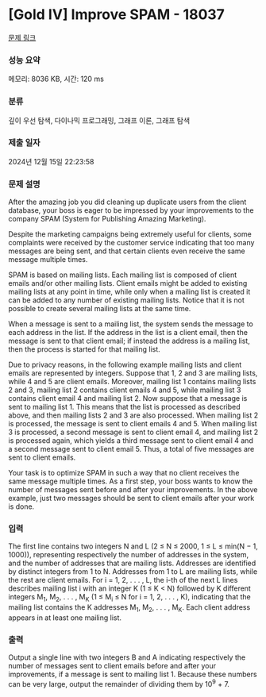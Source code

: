 # [Gold IV] Improve SPAM - 18037 

[문제 링크](https://www.acmicpc.net/problem/18037) 

### 성능 요약

메모리: 8036 KB, 시간: 120 ms

### 분류

깊이 우선 탐색, 다이나믹 프로그래밍, 그래프 이론, 그래프 탐색

### 제출 일자

2024년 12월 15일 22:23:58

### 문제 설명

<p>After the amazing job you did cleaning up duplicate users from the client database, your boss is eager to be impressed by your improvements to the company SPAM (System for Publishing Amazing Marketing).</p>

<p>Despite the marketing campaigns being extremely useful for clients, some complaints were received by the customer service indicating that too many messages are being sent, and that certain clients even receive the same message multiple times.</p>

<p>SPAM is based on mailing lists. Each mailing list is composed of client emails and/or other mailing lists. Client emails might be added to existing mailing lists at any point in time, while only when a mailing list is created it can be added to any number of existing mailing lists. Notice that it is not possible to create several mailing lists at the same time.</p>

<p>When a message is sent to a mailing list, the system sends the message to each address in the list. If the address in the list is a client email, then the message is sent to that client email; if instead the address is a mailing list, then the process is started for that mailing list.</p>

<p>Due to privacy reasons, in the following example mailing lists and client emails are represented by integers. Suppose that 1, 2 and 3 are mailing lists, while 4 and 5 are client emails. Moreover, mailing list 1 contains mailing lists 2 and 3, mailing list 2 contains client emails 4 and 5, while mailing list 3 contains client email 4 and mailing list 2. Now suppose that a message is sent to mailing list 1. This means that the list is processed as described above, and then mailing lists 2 and 3 are also processed. When mailing list 2 is processed, the message is sent to client emails 4 and 5. When mailing list 3 is processed, a second message is sent to client email 4, and mailing list 2 is processed again, which yields a third message sent to client email 4 and a second message sent to client email 5. Thus, a total of five messages are sent to client emails.</p>

<p>Your task is to optimize SPAM in such a way that no client receives the same message multiple times. As a first step, your boss wants to know the number of messages sent before and after your improvements. In the above example, just two messages should be sent to client emails after your work is done.</p>

### 입력 

 <p>The first line contains two integers N and L (2 ≤ N ≤ 2000, 1 ≤ L ≤ min(N − 1, 1000)), representing respectively the number of addresses in the system, and the number of addresses that are mailing lists. Addresses are identified by distinct integers from 1 to N. Addresses from 1 to L are mailing lists, while the rest are client emails. For i = 1, 2, . . . , L, the i-th of the next L lines describes mailing list i with an integer K (1 ≤ K < N) followed by K different integers M<sub>1</sub>, M<sub>2</sub>, . . . , M<sub>K</sub> (1 ≤ M<sub>i</sub> ≤ N for i = 1, 2, . . . , K), indicating that the mailing list contains the K addresses M<sub>1</sub>, M<sub>2</sub>, . . . , M<sub>K</sub>. Each client address appears in at least one mailing list.</p>

### 출력 

 <p>Output a single line with two integers B and A indicating respectively the number of messages sent to client emails before and after your improvements, if a message is sent to mailing list 1. Because these numbers can be very large, output the remainder of dividing them by 10<sup>9</sup> + 7.</p>

